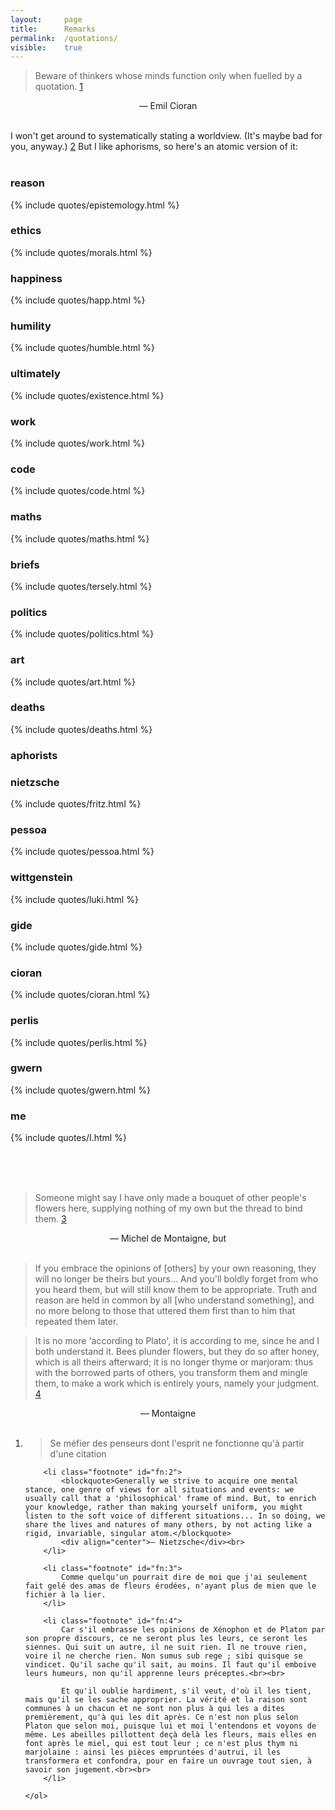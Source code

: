 ```yaml
---
layout: 	page
title: 		Remarks
permalink: 	/quotations/
visible:	true
---
```


> Beware of thinkers whose minds function only when fuelled by a quotation. <a href="#fn:1" id="fnref:1">1</a>

<div align="center">— Emil Cioran</div><br>

I won't get around to systematically stating a worldview. (It's maybe bad for you, anyway.) <a href="#fn:2" id="fn:2">2</a> But I like aphorisms, so here's an atomic version of it:<br><br>


<style>		ul { list-style-type: none; } 	</style>


<div class="accordion">
	<h3>reason</h3><div>	{%	include quotes/epistemology.html	%}	</div>
	<h3>ethics</h3><div>	{%	include quotes/morals.html	%}			</div>
	<h3>happiness</h3><div>	{%	include quotes/happ.html	%}			</div>
	<h3>humility</h3><div>	{%	include quotes/humble.html	%}			</div>
	<h3>ultimately</h3><div>{%	include quotes/existence.html	%}		</div>
	<h3>work</h3><div>		{%	include quotes/work.html	%}			</div>
	<h3>code</h3><div>		{%	include quotes/code.html	%}			</div>
	<h3>maths</h3><div>		{%	include quotes/maths.html	%}			</div>
	<h3>briefs</h3><div>	{%	include quotes/tersely.html	%}			</div>
	<h3>politics</h3><div>	{%	include quotes/politics.html	%}		</div>
	<h3>art</h3><div>		{%	include quotes/art.html		%}			</div>
	<h3>deaths</h3><div>	{%	include quotes/deaths.html	%}			</div>
	<h3>aphorists</h3>
	<div>
		<div class="accordion">
			<h3>nietzsche</h3><div>{%	include quotes/fritz.html	%}	</div>
			<h3>pessoa</h3><div>{%		include quotes/pessoa.html	%}	</div>
			<h3>wittgenstein</h3><div>{% include quotes/luki.html	%}	</div>
			<h3>gide</h3><div>{%		include quotes/gide.html	%}	</div>
			<h3>cioran</h3><div>{%		include quotes/cioran.html	%}	</div>
			<h3>perlis</h3><div>{%		include quotes/perlis.html	%}	</div>
			<h3>gwern</h3><div>{%		include quotes/gwern.html	%}	</div>
			<h3>me</h3><div>{%			include quotes/I.html		%}	</div>
		<br>	
		</div>
	</div>
</div>

<br><br>

> Someone might say I have only made a bouquet of other people's flowers here, supplying nothing of my own but the thread to bind them. <a href="#fn:3" id="fnref:3">3</a>

<div align="center">— Michel de Montaigne, but</div><br>



> If you embrace the opinions of [others] by your own reasoning, they will no longer be theirs but yours... And you'll boldly forget from who you heard them, but will still know them to be appropriate. Truth and reason are held in common by all [who understand something], and no more belong to those that uttered them first than to him that repeated them later.

> It is no more 'according to Plato', it is according to me, since he and I both understand it. Bees plunder flowers, but they do so after honey, which is all theirs afterward; it is no longer thyme or marjoram: thus with the borrowed parts of others, you transform them and mingle them, to make a work which is entirely yours, namely your judgment. <a href="#fn:4" id="fnref:4">4</a>

<div align="center">— Montaigne</div><br>


<div class="footnotes">
	<ol>
	    <li class="footnote" id="fn:1">
	        <blockquote>Se méfier des penseurs dont l'esprit ne fonctionne qu'à partir d'une citation</blockquote>
	    </li>

	    <li class="footnote" id="fn:2">
			<blockquote>Generally we strive to acquire one mental stance, one genre of views for all situations and events: we usually call that a 'philosophical' frame of mind. But, to enrich your knowledge, rather than making yourself uniform, you might listen to the soft voice of different situations... In so doing, we share the lives and natures of many others, by not acting like a rigid, invariable, singular atom.</blockquote>
			<div align="center">— Nietzsche</div><br>
		</li>

	    <li class="footnote" id="fn:3">
			Comme quelqu'un pourrait dire de moi que j'ai seulement fait gelé des amas de fleurs érodées, n'ayant plus de mien que le fichier à la lier.
		</li>

	    <li class="footnote" id="fn:4">
			Car s'il embrasse les opinions de Xénophon et de Platon par son propre discours, ce ne seront plus les leurs, ce seront les siennes. Qui suit un autre, il ne suit rien. Il ne trouve rien, voire il ne cherche rien. Non sumus sub rege ; sibi quisque se vindicet. Qu'il sache qu'il sait, au moins. Il faut qu'il emboive leurs humeurs, non qu'il apprenne leurs préceptes.<br><br>

			Et qu'il oublie hardiment, s'il veut, d'où il les tient, mais qu'il se les sache approprier. La vérité et la raison sont communes à un chacun et ne sont non plus à qui les a dites premièrement, qu'à qui les dit après. Ce n'est non plus selon Platon que selon moi, puisque lui et moi l'entendons et voyons de même. Les abeilles pillottent deçà delà les fleurs, mais elles en font après le miel, qui est tout leur ; ce n'est plus thym ni marjolaine : ainsi les pièces empruntées d'autrui, il les transformera et confondra, pour en faire un ouvrage tout sien, à savoir son jugement.<br><br>
		</li>

	</ol>
</div>
<br>

